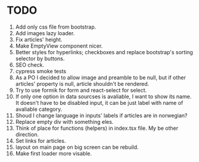 # TODO

1. Add only css file from bootstrap.
2. Add images lazy loader.
3. Fix articles' height.
4. Make EmptyView component nicer.
5. Better styles for hyperlinks; checkboxes and replace bootstrap's sorting selector by buttons.
6. SEO check.
7. cypress smoke tests
8. As a PO I decided to allow image and preamble to be null, but if other articles' property is null, article shouldn't be rendered.
9. Try to use formik for form and react-select for select.
10. If only one option in data sourcses is avaliable, I want to show its name. It doesn't have to be disabled input, it can be just label with name of avaliable category.
11. Shoud I change language in inputs' labels if articles are in norwegian?
12. Replace empty div with something eles.
13. Think of place for functions (helpers) in index.tsx file. My be other direction.
14. Set links for articles.
15. layout on main page on big screen can be rebuild.
16. Make first loader more visable.
